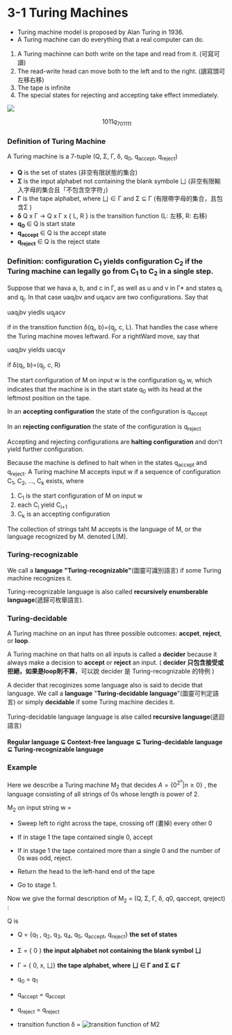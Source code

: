 # 3-1 Turing Machines

+ Turing machine model is proposed by Alan Turing in 1936.
+ A Turing machine can do everything that a real computer can do.
1. A Turing machinne can both write on the tape and read from it. (可寫可讀)
2. The read-write head can move both to the left and to the right. (讀寫頭可左移右移)
3. The tape is infinite
4. The special states for rejecting and accepting take effect immediately.

![](https://imgur.com/qaP7qci.png)

$$
1011q_701111
$$

### Definition of Turing Machine

A Turing machine is a 7-tuple (Q, Σ, Γ, δ, q<sub>0</sub>, q<sub>accept</sub>, q<sub>reject</sub>)

+ __Q__ is the set of states (非空有限狀態的集合)
+ __Σ__ is the input alphabet not containing the blank symbole ㄩ (非空有限輸入字母的集合且「不包含空字符」)
+ __Γ__ is the tape alphabet, where ㄩ ∈ Γ and Σ ⊆ Γ (有限帶字母的集合，且包含Σ )
+ __δ__ Q x Γ -> Q x Γ x { L, R } is the transition function (L: 左移, R: 右移)
+ __q<sub>0</sub>__ ∈ Q is start state
+ __q<sub>accept</sub>__ ∈ Q is the accept state
+ __q<sub>reject</sub>__ ∈ Q is the reject state

### Definition: configuration C<sub>1</sub> yields configuration C<sub>2</sub> if the Turing machine can legally go from C<sub>1</sub> to C<sub>2</sub> in a single step.

Suppose that we hava a, b, and c in Γ, as well as u and v in Γ* and states q<sub>i</sub> and q<sub>j</sub>. In that case uaq<sub>i</sub>bv and uq<sub>j</sub>acv are two configurations. Say that

uaq<sub>i</sub>bv yiedls uq<sub>j</sub>acv

if in the transition function δ(q<sub>i</sub>, b)=(q<sub>j</sub>, c, L). That handles the case where the Turing machine moves leftward. For a rightWard move, say that

uaq<sub>i</sub>bv yields uacq<sub>j</sub>v

if  δ(q<sub>i</sub>, b)=(q<sub>j</sub>, c, R)

The start configuration of M on input w is the configuration q<sub>0</sub> w, which indicates that the machine is in the start state q<sub>0</sub> with its head at the leftmost position on the tape.

In an __accepting configuration__ the state of the configuration is q<sub>accept</sub>

In an __rejecting configuration__ the state of the configuration is q<sub>reject</sub>

Accepting and rejecting configurations are __halting configuration__ and don't yield further configuration.

Because the machine is defined to halt when in the states q<sub>accept</sub> and q<sub>reject</sub>. A Turing machine M accepts input w if a sequence of configuration C<sub>1</sub>, C<sub>2</sub>, ..., C<sub>k</sub> exists, where

1. C<sub>1</sub> is the start configuration of M on input w
2. each C<sub>i</sub> yield C<sub>i+1</sub>
3. C<sub>k</sub> is an accepting configuration

The collection of strings taht M accepts is the language of M, or the language  recognized by M. denoted L(M).

### Turing-recognizable

We call a __language__ __"Turing-recognizable"__(圖靈可識別語言) if some Turing machine recognizes it.

Turing-recognizable language is also called __recursively enumberable language__(遞歸可枚舉語言).

### Turing-decidable

A Turing machine on an input has three possible outcomes: __accpet__, __reject__, or __loop__.

A Turing machine on that halts on all inputs is called a __decider__ because it always make a decision to __accept__ or __reject__ an input. ( __decider 只包含接受或拒絕，如果是loop則不算__，可以說 decider 是 Turing-recognizable 的特例 )

A decider that recoginizes some language also is said to decide that language. We call a __language__ "__Turing-decidable language__"(圖靈可判定語言) or simply __decidable__ if some Turing machine decides it.

Turing-decidable language language is alse called __recursive language__(遞迴語言)

#### Regular language ⊆ Context-free language ⊆ Turing-decidable language ⊆ Turing-recognizable language

### Example

Here we describe a Turing machine M<sub>2</sub> that decides $A=\{0^{2^n}|n\ge0\}$  , the language consisting of all strings of 0s whose length is power of 2.

M<sub>2</sub> on input string w =

+ Sweep left to right across the tape, crossing off (畫掉) every other 0

+ If in stage 1 the tape contained single 0, accept

+ If in stage 1 the tape contained more than a single 0 and the number of 0s was odd, reject.

+ Return the head to the left-hand end of the tape

+ Go to stage 1.

Now we give the formal description of M<sub>2</sub> = (Q, Σ, Γ, δ, q0, qaccept, qreject) :

Q is

+ Q = {q<sub>1</sub> , q<sub>2</sub>, q<sub>3</sub>, q<sub>4</sub>, q<sub>5</sub>, q<sub>accept</sub>, q<sub>reject</sub>} __the set of states__

+ Σ = { 0 } __the input alphabet not containing the blank symbol ㄩ__

+ Γ = { 0, x, ㄩ} __the tape alphabet, where ㄩ ∈ Γ and Σ ⊆ Γ__

+ q<sub>0</sub> = q<sub>1</sub>

+ q<sub>accept</sub> = q<sub>accept</sub>

+ q<sub>reject</sub> = q<sub>reject</sub>

+ transition function δ = ![transition function of M2](https://imgur.com/rNl6e5t.png)

